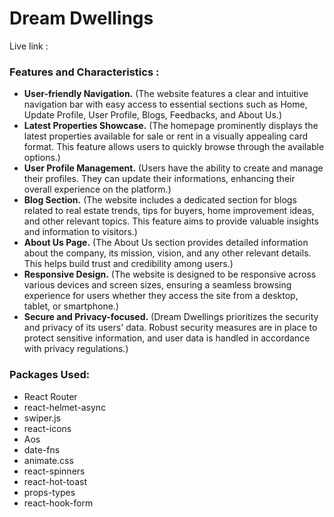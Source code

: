 # Dream Dwellings

Live link :  


### Features and Characteristics : 
- **User-friendly Navigation.** (The website features a clear and intuitive navigation bar with easy access to essential sections such as Home, Update Profile, User Profile, Blogs, Feedbacks, and About Us.)
- **Latest Properties Showcase.** (The homepage prominently displays the latest properties available for sale or rent in a visually appealing card format. This feature allows users to quickly browse through the available options.)
- **User Profile Management.** (Users have the ability to create and manage their profiles. They can update their informations, enhancing their overall experience on the platform.)
- **Blog Section.** (The website includes a dedicated section for blogs related to real estate trends, tips for buyers, home improvement ideas, and other relevant topics. This feature aims to provide valuable insights and information to visitors.)
- **About Us Page.** (The About Us section provides detailed information about the company, its mission, vision,  and any other relevant details. This helps build trust and credibility among users.)
- **Responsive Design.** (The website is designed to be responsive across various devices and screen sizes, ensuring a seamless browsing experience for users whether they access the site from a desktop, tablet, or smartphone.)
- **Secure and Privacy-focused.** (Dream Dwellings prioritizes the security and privacy of its users' data. Robust security measures are in place to protect sensitive information, and user data is handled in accordance with privacy regulations.)


### Packages Used:
- React Router
- react-helmet-async
- swiper.js
- react-icons
- Aos
- date-fns
- animate.css
- react-spinners
- react-hot-toast
- props-types
- react-hook-form
